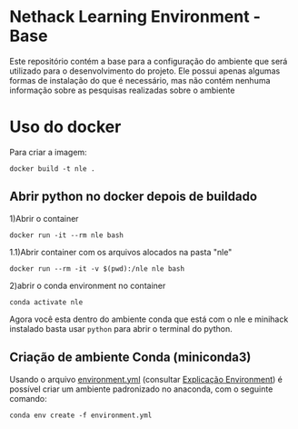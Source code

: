 # Nethack Learning Environment - Base

Este repositório contém a base para a configuração do ambiente que será utilizado para o desenvolvimento do projeto. Ele possui apenas algumas formas de instalação do que é necessário, mas não contém nenhuma informação sobre as pesquisas realizadas sobre o ambiente

# Uso do docker
Para criar a imagem:
```shell
docker build -t nle .
```
## Abrir python no docker depois de buildado
1)Abrir o container
```
docker run -it --rm nle bash
```
1.1)Abrir container com os arquivos alocados na pasta "nle"
```
docker run --rm -it -v $(pwd):/nle nle bash
```

2)abrir o conda environment no container
```
conda activate nle
```

Agora você esta dentro do ambiente conda que está com o nle e minihack instalado basta usar  ```python``` para abrir o terminal do python.


## Criação de ambiente Conda (miniconda3)
Usando o arquivo [environment.yml](environment.yml) (consultar [Explicação Environment](Documentação/environment.md)) é possível criar um ambiente padronizado no anaconda, com o seguinte comando:

```
conda env create -f environment.yml 
```



